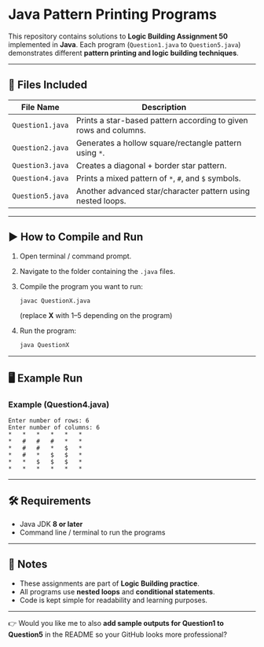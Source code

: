 # Java Pattern Printing Programs 

This repository contains solutions to **Logic Building Assignment 50** implemented in **Java**.
Each program (`Question1.java` to `Question5.java`) demonstrates different **pattern printing and logic building techniques**.

---

## 📂 Files Included

| File Name        | Description                                                      |
| ---------------- | ---------------------------------------------------------------- |
| `Question1.java` | Prints a star-based pattern according to given rows and columns. |
| `Question2.java` | Generates a hollow square/rectangle pattern using `*`.           |
| `Question3.java` | Creates a diagonal + border star pattern.                        |
| `Question4.java` | Prints a mixed pattern of `*`, `#`, and `$` symbols.             |
| `Question5.java` | Another advanced star/character pattern using nested loops.      |

---

## ▶️ How to Compile and Run

1. Open terminal / command prompt.

2. Navigate to the folder containing the `.java` files.

3. Compile the program you want to run:

   ```sh
   javac QuestionX.java
   ```

   (replace **X** with 1–5 depending on the program)

4. Run the program:

   ```sh
   java QuestionX
   ```

---

## 🖥️ Example Run

### Example (Question4.java)

```
Enter number of rows: 6
Enter number of columns: 6
*   *   *   *   *   *
*   #   #   #   *   *
*   #   #   *   $   *
*   #   *   $   $   *
*   *   $   $   $   *
*   *   *   *   *   *
```

---

## 🛠️ Requirements

* Java JDK **8 or later**
* Command line / terminal to run the programs

---

## 📘 Notes

* These assignments are part of **Logic Building practice**.
* All programs use **nested loops** and **conditional statements**.
* Code is kept simple for readability and learning purposes.

---

👉 Would you like me to also **add sample outputs for Question1 to Question5** in the README so your GitHub looks more professional?
